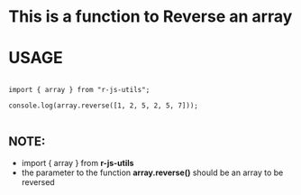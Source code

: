 # This is a function to Reverse an array

# USAGE

```

import { array } from "r-js-utils";

console.log(array.reverse([1, 2, 5, 2, 5, 7]));


```

## NOTE:

- import { array } from **r-js-utils**
- the parameter to the function **array.reverse()** should be an array to be reversed
